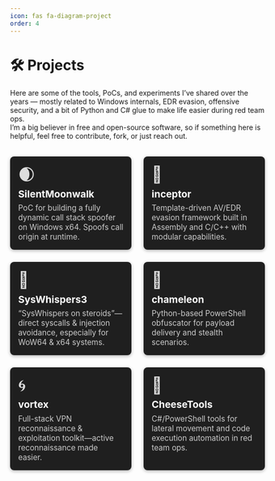 ```yaml
---
icon: fas fa-diagram-project
order: 4
---
```


# 🛠️ Projects

Here are some of the tools, PoCs, and experiments I’ve shared over the years — mostly related to Windows internals, EDR evasion, offensive security, and a bit of Python and C# glue to make life easier during red team ops.  
I’m a big believer in free and open-source software, so if something here is helpful, feel free to contribute, fork, or just reach out.


<style>
.project-grid {
  display: grid;
  grid-template-columns: repeat(auto-fit, minmax(220px, 1fr));
  gap: 1.5rem;
  margin-top: 2rem;
}

.project-card {
  background: #1f1f1f;
  padding: 1rem;
  border-radius: 8px;
  color: #ddd;
  text-decoration: none;
  box-shadow: 0 2px 6px rgba(0,0,0,0.3);
  transition: transform 0.2s ease;
  display: block;
}

.project-card:hover {
  transform: translateY(-4px);
  box-shadow: 0 4px 12px rgba(0,0,0,0.4);
}

.project-icon {
  font-size: 2rem;
  margin-bottom: 0.4rem;
}

.project-card h3 {
  margin: 0.2rem 0;
  color: #fff;
  font-size: 1.2rem;
}

.project-card p {
  font-size: 0.95rem;
  color: #ccc;
  margin: 0.4rem 0 0;
}
</style>

<div class="project-grid">

  <a href="https://github.com/klezVirus/SilentMoonwalk" class="project-card" target="_blank">
    <div class="project-icon">🌒</div>
    <h3>SilentMoonwalk</h3>
    <p>PoC for building a fully dynamic call stack spoofer on Windows x64. Spoofs call origin at runtime.</p>
  </a>

  <a href="https://github.com/klezVirus/inceptor" class="project-card" target="_blank">
    <div class="project-icon">🎯</div>
    <h3>inceptor</h3>
    <p>Template-driven AV/EDR evasion framework built in Assembly and C/C++ with modular capabilities.</p>
  </a>

  <a href="https://github.com/klezVirus/SysWhispers3" class="project-card" target="_blank">
    <div class="project-icon">🧬</div>
    <h3>SysWhispers3</h3>
    <p>“SysWhispers on steroids”—direct syscalls & injection avoidance, especially for WoW64 & x64 systems.</p>
  </a>

  <a href="https://github.com/klezVirus/chameleon" class="project-card" target="_blank">
    <div class="project-icon">🦎</div>
    <h3>chameleon</h3>
    <p>Python-based PowerShell obfuscator for payload delivery and stealth scenarios.</p>
  </a>

  <a href="https://github.com/klezVirus/vortex" class="project-card" target="_blank">
    <div class="project-icon">🌀</div>
    <h3>vortex</h3>
    <p>Full-stack VPN reconnaissance & exploitation toolkit—active reconnaissance made easier.</p>
  </a>

  <a href="https://github.com/klezVirus/CheeseTools" class="project-card" target="_blank">
    <div class="project-icon">🧀</div>
    <h3>CheeseTools</h3>
    <p>C#/PowerShell tools for lateral movement and code execution automation in red team ops.</p>
  </a>

</div>
